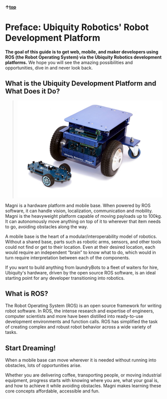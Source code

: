 #### &uarr;[top](https://ubiquityrobotics.github.io/learn/)

# Preface: Ubiquity Robotics' Robot Development Platform

**The goal of this guide is to get web, mobile, and maker developers using ROS (the Robot Operating System) via the Ubiquity Robotics development platforms.** We hope you will see the amazing possibilities and opportunities, dive in and never look back.

## What is the Ubiquity Development Platform and What Does it Do?

> ![Magni/Loki](assets/MagniLoki2.jpg)

Magni is a hardware platform and mobile base. When powered by ROS software, it can handle vision, localization, communication and mobility. Magni is the heavyweight platform capable of moving payloads up to 100kg. It can autonomously move anything on top of it to wherever that item needs to go, avoiding obstacles along the way.

A mobile base is the heart of a modular/interoperability model of robotics. Without a shared base, parts such as robotic arms, sensors, and other tools could not find or get to their location. Even at their desired location, each would require an independent “brain” to know what to do, which would in turn require interpretation between each of the components.

If you want to build anything from laundryBots to a fleet of waiters for hire, Ubiquity's hardware, driven by the open source ROS software, is an ideal starting point for any developer transitioning into robotics.

## What is ROS?

The Robot Operating System (ROS) is an open source framework for writing robot software. In ROS, the intense research and expertise of engineers, computer scientists and more have been distilled into ready-to-use development environments and function calls. ROS has simplified the task of creating complex and robust robot behavior across a wide variety of tasks.

## Start Dreaming!

When a mobile base can move wherever it is needed without running into obstacles, lots of opportunities arise.

Whether you are delivering coffee, transporting people, or moving industrial equipment, progress starts with knowing where you are, what your goal is, and how to achieve it while avoiding obstacles. Magni makes learning these core concepts affordable, accessible and fun.
